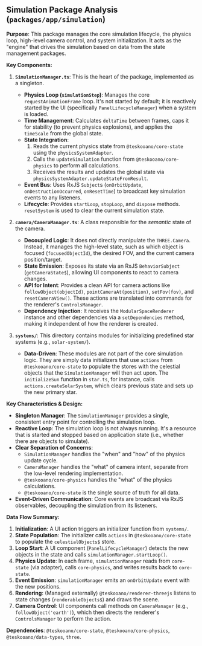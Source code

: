 ## Simulation Package Analysis (`packages/app/simulation`)

**Purpose**: This package manages the core simulation lifecycle, the physics loop, high-level camera control, and system initialization. It acts as the "engine" that drives the simulation based on data from the state management packages.

**Key Components:**

1.  **`SimulationManager.ts`**: This is the heart of the package, implemented as a singleton.

    - **Physics Loop (`simulationStep`)**: Manages the core `requestAnimationFrame` loop. It's not started by default; it is reactively started by the UI (specifically `PanelLifecycleManager`) when a system is loaded.
    - **Time Management**: Calculates `deltaTime` between frames, caps it for stability (to prevent physics explosions), and applies the `timeScale` from the global state.
    - **State Integration**:
      1.  Reads the current physics state from `@teskooano/core-state` using the `physicsSystemAdapter`.
      2.  Calls the `updateSimulation` function from `@teskooano/core-physics` to perform all calculations.
      3.  Receives the results and updates the global state via `physicsSystemAdapter.updateStateFromResult`.
    - **Event Bus**: Uses RxJS `Subject`s (`onOrbitUpdate`, `onDestructionOccurred`, `onResetTime`) to broadcast key simulation events to any listeners.
    - **Lifecycle**: Provides `startLoop`, `stopLoop`, and `dispose` methods. `resetSystem` is used to clear the current simulation state.

2.  **`camera/CameraManager.ts`**: A class responsible for the _semantic_ state of the camera.

    - **Decoupled Logic**: It does not directly manipulate the `THREE.Camera`. Instead, it manages the high-level state, such as which object is focused (`focusedObjectId`), the desired FOV, and the current camera position/target.
    - **State Emission**: Exposes its state via an RxJS `BehaviorSubject` (`getCameraState$`), allowing UI components to react to camera changes.
    - **API for Intent**: Provides a clean API for camera actions like `followObject(objectId)`, `pointCameraAt(position)`, `setFov(fov)`, and `resetCameraView()`. These actions are translated into commands for the renderer's `ControlsManager`.
    - **Dependency Injection**: It receives the `ModularSpaceRenderer` instance and other dependencies via a `setDependencies` method, making it independent of how the renderer is created.

3.  **`systems/`**: This directory contains modules for initializing predefined star systems (e.g., `solar-system/`).
    - **Data-Driven**: These modules are not part of the core simulation logic. They are simply data initializers that use `actions` from `@teskooano/core-state` to populate the stores with the celestial objects that the `SimulationManager` will then act upon. The `initializeSun` function in `star.ts`, for instance, calls `actions.createSolarSystem`, which clears previous state and sets up the new primary star.

**Key Characteristics & Design:**

- **Singleton Manager**: The `SimulationManager` provides a single, consistent entry point for controlling the simulation loop.
- **Reactive Loop**: The simulation loop is not always running. It's a resource that is started and stopped based on application state (i.e., whether there are objects to simulate).
- **Clear Separation of Concerns**:
  - `SimulationManager` handles the "when" and "how" of the physics update cycle.
  - `CameraManager` handles the "what" of camera intent, separate from the low-level rendering implementation.
  - `@teskooano/core-physics` handles the "what" of the physics calculations.
  - `@teskooano/core-state` is the single source of truth for all data.
- **Event-Driven Communication**: Core events are broadcast via RxJS observables, decoupling the simulation from its listeners.

**Data Flow Summary:**

1.  **Initialization**: A UI action triggers an initializer function from `systems/`.
2.  **State Population**: The initializer calls `actions` in `@teskooano/core-state` to populate the `celestialObjects$` store.
3.  **Loop Start**: A UI component (`PanelLifecycleManager`) detects the new objects in the state and calls `simulationManager.startLoop()`.
4.  **Physics Update**: In each frame, `simulationManager` reads from `core-state` (via adapter), calls `core-physics`, and writes results back to `core-state`.
5.  **Event Emission**: `simulationManager` emits an `onOrbitUpdate` event with the new positions.
6.  **Rendering**: (Managed externally) `@teskooano/renderer-threejs` listens to state changes (`renderableObjects$`) and draws the scene.
7.  **Camera Control**: UI components call methods on `CameraManager` (e.g., `followObject('earth')`), which then directs the renderer's `ControlsManager` to perform the action.

**Dependencies**: `@teskooano/core-state`, `@teskooano/core-physics`, `@teskooano/data-types`, `three`.
